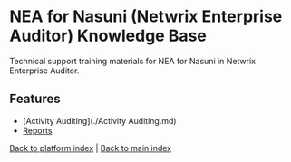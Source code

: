 # NEA for Nasuni (Netwrix Enterprise Auditor) Knowledge Base

Technical support training materials for NEA for Nasuni in Netwrix Enterprise Auditor.

## Features

- [Activity Auditing](./Activity Auditing.md)
- [Reports](./Reports.md)


[Back to platform index](../index.md) | [Back to main index](../../index.md)
